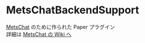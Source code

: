 # MetsChatBackendSupport

[MetsChat](https://github.com/Crab55e/MetsChat) のために作られた Paper プラグイン  
詳細は [MetsChat の Wiki へ](https://github.com/Crab55e/MetsChat/wiki)
